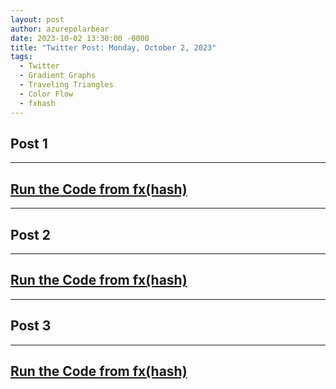 ```yaml
---
layout: post
author: azurepolarbear
date: 2023-10-02 13:30:00 -0000
title: "Twitter Post: Monday, October 2, 2023"
tags:
  - Twitter
  - Gradient Graphs
  - Traveling Triangles
  - Color Flow
  - fxhash
---
```


## Post 1

<!-- TODO: Embed Tweet #1 -->


----


## <a href="https://gateway.fxhash2.xyz/ipfs/QmbcSjKXsHaVAjRsFB42MGLCZMdDSUqCFTKc86Tbwhssk1/?fxhash=ooqycL57wKhcYtDm3w4W1XGSvfJMtjA8EgXFfRvS83PiVGNWghx&fxiteration=52" target="_blank" rel="noopener noreferrer">Run the Code from fx(hash)</a>


----


## Post 2

<!-- TODO: Embed Tweet #2 -->


----


## <a href="https://gateway.fxhash2.xyz/ipfs/QmYgkvf2zBCEZKh7Xu8KNt3nbYdsAKF8RDgmwvjunRMneu/?fxhash=ooqycL57wKhcYtDm3w4W1XGSvfJMtjA8EgXFfRvS83PiVGNWghx&fxiteration=52" target="_blank" rel="noopener noreferrer">Run the Code from fx(hash)</a>


----


## Post 3

<!-- TODO: Embed Tweet #3 -->


----


## <a href="https://gateway.fxhash2.xyz/ipfs/QmPedWAC1hY8RHXhwzzdkKrj9vBh4fxVW3aVLX6t1V9oDg/?fxhash=ooqycL57wKhcYtDm3w4W1XGSvfJMtjA8EgXFfRvS83PiVGNWghx&fxiteration=52" target="_blank" rel="noopener noreferrer">Run the Code from fx(hash)</a>
